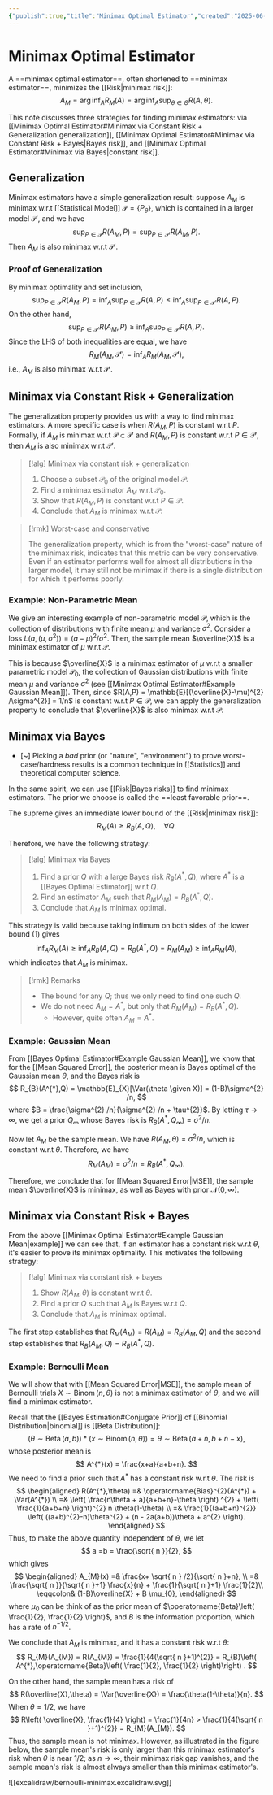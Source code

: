 ```yaml
---
{"publish":true,"title":"Minimax Optimal Estimator","created":"2025-06-28T00:06:01","modified":"2025-07-17T15:21:44","cssclasses":"","state":"done","sup":["[[Estimation]]"],"aliases":null,"type":"note","related":["[[Risk]]"]}
---
```



# Minimax Optimal Estimator

A ==minimax optimal estimator==, often shortened to ==minimax estimator==, minimizes the [[Risk\|minimax risk]]:
$$
A_{M} = \arg\inf_{A} R_{M}(A) = \arg\inf_{A} \sup_{\theta\in\Theta} R(A,\theta).
$$

This note discusses three strategies for finding minimax estimators: via [[Minimax Optimal Estimator#Minimax via Constant Risk + Generalization\|generalization]], [[Minimax Optimal Estimator#Minimax via Constant Risk + Bayes\|Bayes risk]], and [[Minimax Optimal Estimator#Minimax via Bayes\|constant risk]].

## Generalization

Minimax estimators have a simple generalization result: suppose $A_{M}$ is minimax w.r.t [[Statistical Model]] $\mathcal{P} = \{ P_{\theta} \}$, which is contained in a larger model $\mathcal{P}'$, and we have
$$
\sup_{P\in\mathcal{P}}R(A_{M},P) = \sup_{P\in \mathcal{P}'}R(A_{M},P).
$$
Then $A_{M}$ is also minimax w.r.t $\mathcal{P}'$.

### Proof of Generalization

By minimax optimality and set inclusion,
$$
\sup_{P\in \mathcal{P}} R(A_{M},P) = \inf_{A} \sup_{P\in \mathcal{P}} R(A,P) \le \inf_{A}\sup_{P\in \mathcal{P}'} R(A,P) .
$$
On the other hand,
$$
\sup_{P\in \mathcal{P}'}R(A_{M},P) \ge \inf_{A}\sup_{P\in \mathcal{P}'} R(A,P).
$$
Since the LHS of both inequalities are equal, we have
$$
R_{M}(A_{M}, \mathcal{P}') = \inf_{A} R_{M}(A_{M},\mathcal{P}'),
$$
i.e., $A_{M}$ is also minimax w.r.t $\mathcal{P}'$.

## Minimax via Constant Risk + Generalization

The generalization property provides us with a way to find minimax estimators. A more specific case is when $R(A_{M},P)$ is constant w.r.t $P$.
Formally, if $A_{M}$ is minimax w.r.t $\mathcal{P} \subset \mathcal{P}'$ and $R(A_{M},P)$ is constant w.r.t $P\in \mathcal{P}'$, then $A_{M}$ is also minimax w.r.t $\mathcal{P}'$.

> [!alg] Minimax via constant risk + generalization
>
> 1. Choose a subset $\mathcal{P}_{0}$ of the original model $\mathcal{P}$.
> 2. Find a minimax estimator $A_{M}$ w.r.t $\mathcal{P}_{0}$.
> 3. Show that $R(A_{M},P)$ is constant w.r.t $P\in \mathcal{P}$.
> 4. Conclude that $A_{M}$ is minimax w.r.t $\mathcal{P}$.

> [!rmk] Worst-case and conservative
>
> The generalization property, which is from the "worst-case" nature of the minimax risk, indicates that this metric can be very conservative. Even if an estimator performs well for almost all distributions in the larger model, it may still not be minimax if there is a single distribution for which it performs poorly.

### Example: Non-Parametric Mean

We give an interesting example of non-parametric model $\mathcal{P}$, which is the collection of distributions with finite mean $\mu$ and variance $\sigma^{2}$. Consider a loss $L(a, (\mu,\sigma^{2})) = (a-\mu)^{2} /\sigma^{2}$.
Then, the sample mean $\overline{X}$ is a minimax estimator of $\mu$ w.r.t $\mathcal{P}$.

This is because $\overline{X}$ is a minimax estimator of $\mu$ w.r.t a smaller parametric model $\mathcal{P}_{0}$, the collection of Gaussian distributions with finite mean $\mu$ and variance $\sigma^{2}$ (see [[Minimax Optimal Estimator#Example Gaussian Mean]]). Then, since $R(A,P) = \mathbb{E}[(\overline{X}-\mu)^{2} /\sigma^{2}] = 1/n$ is constant w.r.t $P\in \mathcal{P}$, we can apply the generalization property to conclude that $\overline{X}$ is also minimax w.r.t $\mathcal{P}$.

## Minimax via Bayes

- [~] Picking a *bad* prior (or "nature", "environment") to prove worst-case/hardness results is a common technique in [[Statistics]] and theoretical computer science.

In the same spirit, we can use [[Risk\|Bayes risks]] to find minimax estimators. The prior we choose is called the ==least favorable prior==.

The supreme gives an immediate lower bound of the [[Risk\|minimax risk]]:
$$
R_{M}(A) \ge R_{B}(A,Q), \quad \forall Q. \tag{1}
$$

Therefore, we have the following strategy:

> [!alg] Minimax via Bayes
>
> 1. Find a prior $Q$ with a large Bayes risk $R_{B}(A^{*},Q)$, where $A^{*}$ is a [[Bayes Optimal Estimator]] w.r.t $Q$.
> 2. Find an estimator $A_{M}$ such that $R_{M}(A_{M}) = R_{B}(A^{*},Q)$.
> 3. Conclude that $A_{M}$ is minimax optimal.

This strategy is valid because taking infimum on both sides of the lower bound $(1)$ gives
$$
\inf_{A} R_{M}(A) \ge \inf_{A} R_{B}(A,Q) = R_{B}(A^{*},Q) = R_{M}(A_{M}) \ge \inf_{A} R_{M}(A),
$$
which indicates that $A_{M}$ is minimax.

> [!rmk] Remarks
>
> - The bound for any $Q$; thus we only need to find one such $Q$.
> - We do not need $A_{M} = A^{*}$, but only that $R_{M}(A_{M}) = R_{B}(A^{*},Q)$.
>     - However, quite often $A_{M}=A^{*}$.

### Example: Gaussian Mean

From [[Bayes Optimal Estimator#Example Gaussian Mean]], we know that for the [[Mean Squared Error]], the posterior mean is Bayes optimal of the Gaussian mean $\theta$, and the Bayes risk is
$$
R_{B}(A^{*},Q) = \mathbb{E}_{X}[\Var(\theta \given X)] = (1-B)\sigma^{2} /n,
$$
where $B = \frac{\sigma^{2} /n}{\sigma^{2} /n + \tau^{2}}$. By letting $\tau\to \infty$, we get a prior $Q_{\infty}$ whose Bayes risk is $R_{B}(A^{*},Q_{\infty}) = \sigma^{2} /n$.

Now let $A_{M}$ be the sample mean. We have $R(A_{M},\theta) = \sigma^{2} /n$, which is constant w.r.t $\theta$. Therefore, we have
$$
R_{M}(A_{M}) = \sigma^{2} /n= R_{B}(A^{*},Q_{\infty}).
$$

Therefore, we conclude that for [[Mean Squared Error\|MSE]], the sample mean $\overline{X}$ is minimax, as well as Bayes with prior $\mathcal{N}(0,\infty)$.

## Minimax via Constant Risk + Bayes

From the above [[Minimax Optimal Estimator#Example Gaussian Mean\|example]] we can see that, if an estimator has a constant risk w.r.t $\theta$, it's easier to prove its minimax optimality. This motivates the following strategy:

> [!alg] Minimax via constant risk + bayes
>
> 1. Show $R(A_{M},\theta)$ is constant w.r.t $\theta$.
> 2. Find a prior $Q$ such that $A_{M}$ is Bayes w.r.t $Q$.
> 3. Conclude that $A_{M}$ is minimax optimal.

The first step establishes that $R_{M}(A_{M}) = R(A_{M}) = R_{B}(A_{M},Q)$ and the second step establishes that $R_{B}(A_{M},Q) = R_{B}(A^{*},Q)$.

### Example: Bernoulli Mean

We will show that with [[Mean Squared Error\|MSE]], the sample mean of Bernoulli trials $X \sim \operatorname{Binom}(n,\theta)$ is not a minimax estimator of $\theta$, and we will find a minimax estimator.

Recall that the [[Bayes Estimation#Conjugate Prior]] of [[Binomial Distribution\|binomial]] is [[Beta Distribution]]:
$$
(\theta \sim \operatorname{Beta}(a,b)) \ast ( x \sim  \operatorname{Binom}(n,\theta)) = \theta \sim \operatorname{Beta}(a+n,b+n-x),
$$
whose posterior mean is
$$
A^{*}(x) = \frac{x+a}{a+b+n}.
$$
We need to find a prior such that $A^{*}$ has a constant risk w.r.t $\theta$. The risk is
$$
\begin{aligned}
R(A^{*},\theta) =& \operatorname{Bias}^{2}(A^{*}) + \Var(A^{*}) \\
=& \left( \frac{n\theta + a}{a+b+n}-\theta \right) ^{2} + \left( \frac{1}{a+b+n} \right)^{2} n \theta(1-\theta) \\
=& \frac{1}{(a+b+n)^{2}} \left( ((a+b)^{2}-n)\theta^{2} + (n - 2a(a+b))\theta + a^{2} \right).
\end{aligned}
$$
Thus, to make the above quantity independent of $\theta$, we let
$$
a =b  = \frac{\sqrt{ n }}{2},
$$
which gives
$$
\begin{aligned}
A_{M}(x) =& \frac{x+ \sqrt{ n } /2}{\sqrt{ n }+n}, \\
=& \frac{\sqrt{ n }}{\sqrt{ n }+1} \frac{x}{n} + \frac{1}{\sqrt{ n }+1} \frac{1}{2}\\
\eqqcolon& (1-B)\overline{X} + B \mu_{0},
\end{aligned}
$$
where $\mu_{0}$ can be think of as the prior mean of $\operatorname{Beta}\left( \frac{1}{2}, \frac{1}{2} \right)$, and $B$ is the information proportion, which has a rate of $n^{-1 /2}$.

We conclude that $A_{M}$ is minimax, and it has a constant risk w.r.t $\theta$:
$$
R_{M}(A_{M}) = R(A_{M}) = \frac{1}{4(\sqrt{ n }+1)^{2}} = R_{B}\left( A^{*},\operatorname{Beta}\left( \frac{1}{2}, \frac{1}{2} \right)\right) .
$$

On the other hand, the sample mean has a risk of
$$
R(\overline{X},\theta) = \Var(\overline{X}) = \frac{\theta(1-\theta)}{n}.
$$
When $\theta = 1 /2$, we have
$$
R\left( \overline{X}, \frac{1}{4} \right) = \frac{1}{4n} > \frac{1}{4(\sqrt{ n }+1)^{2}} = R_{M}(A_{M}).
$$
Thus, the sample mean is not minimax.
However, as illustrated in the figure below, the sample mean's risk is only larger than this minimax estimator's risk when $\theta$ is near $1/2$; as $n\to \infty$, their minimax risk gap vanishes, and the sample mean's risk is almost always smaller than this minimax estimator's.

![[excalidraw/bernoulli-minimax.excalidraw.svg]]

